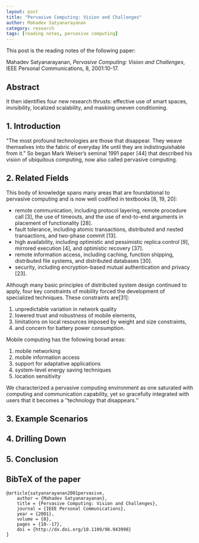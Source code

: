 ```yaml
---
layout: post
title: "Pervasive Computing: Vision and Challenges"
author: Mahadev Satyanarayanan
category: research
tags: [reading notes, pervasive computing]
---
```


This post is the reading notes of the following paper:

Mahadev Satyanarayanan,
*Pervasive Computing: Vision and Challenges*,
IEEE Personal Communications, 8, 2001:10-17.

<!--more-->

## Abstract

It then identifies four new research thrusts: effective use of smart spaces,
invisibility, localized scalability, and masking uneven conditioning.

## 1. Introduction

"The most profound technologies are those that disappear. They weave themselves
into the fabric of everyday life until they are indistinguishable from it." So
began Mark Weiser’s seminal 1991 paper [44] that described his vision of
ubiquitous computing, now also called pervasive computing.


## 2. Related Fields

This body of knowledge spans many areas that are foundational to pervasive
computing and is now well codified in textbooks [8, 19, 20]:
- remote communication, including protocol layering, remote procedure call [3],
  the use of timeouts, and the use of end-to-end arguments in placement of
  functionality [28].
- fault tolerance, including atomic transactions, distributed and nested
  transactions, and two-phase commit [13].
- high availability, including optimistic and pessimistic replica control [9],
  mirrored execution [4], and optimistic recovery [37].
- remote information access, including caching, function shipping, distributed
  file systems, and distributed databases [30].
- security, including encryption-based mutual authentication and privacy [23].

Although many basic principles of distributed system design continued to apply,
four key constraints of mobility forced the development of specialized
techniques. These constraints are[31]:

1. unpredictable variation in network quality
2. lowered trust and robustness of mobile elements,
3. limitations on local resources imposed by weight and size constraints,
4. and concern for battery power consumption.

Mobile computing has the following borad areas:

1. mobile networking
2. mobile information access
3. support for adaptative applications
4. system-level energy saving techniques
5. location sensitivity

We characterized a pervasive computing environment as one saturated with
computing and communication capability, yet so gracefully integrated with users
that it becomes a ‘‘technology that disappears.’’

## 3. Example Scenarios

## 4. Drilling Down

## 5. Conclusion

## BibTeX of the paper

	@article{satyanarayanan2001pervasive,
		author = {Mahadev Satyanarayanan},
	    title = {Pervasive Computing: Vision and Challenges},
    	journal = {IEEE Personal Communications},
	    year = {2001},
	    volume = {8},
    	pages = {10--17},
	    doi = {http://dx.doi.org/10.1109/98.943998}
	}